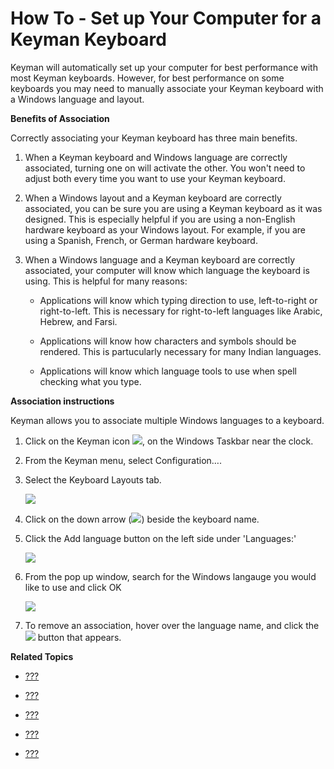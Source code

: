 # How To - Set up Your Computer for a Keyman Keyboard

Keyman will automatically set up your computer for best performance with
most Keyman keyboards. However, for best performance on some keyboards
you may need to manually associate your Keyman keyboard with a Windows
language and layout.

**Benefits of Association**

Correctly associating your Keyman keyboard has three main benefits.

1.  When a Keyman keyboard and Windows language are correctly
    associated, turning one on will activate the other. You won't need
    to adjust both every time you want to use your Keyman keyboard.

2.  When a Windows layout and a Keyman keyboard are correctly
    associated, you can be sure you are using a Keyman keyboard as it
    was designed. This is especially helpful if you are using a
    non-English hardware keyboard as your Windows layout. For example,
    if you are using a Spanish, French, or German hardware keyboard.

3.  When a Windows language and a Keyman keyboard are correctly
    associated, your computer will know which language the keyboard is
    using. This is helpful for many reasons:

    -   Applications will know which typing direction to use,
        left-to-right or right-to-left. This is necessary for
        right-to-left languages like Arabic, Hebrew, and Farsi.

    -   Applications will know how characters and symbols should be
        rendered. This is partucularly necessary for many Indian
        languages.

    -   Applications will know which language tools to use when spell
        checking what you type.

**Association instructions**

<div class="note">

Keyman allows you to associate multiple Windows languages to a keyboard.

</div>

1.  Click on the Keyman icon ![](desktop_images/icon-keyman.png), on the
    Windows Taskbar near the clock.

2.  From the Keyman menu, select Configuration….

3.  Select the Keyboard Layouts tab.

    ![](desktop_images/tab-keyboards.png)

4.  Click on the down arrow
    (![](desktop_images/keyboards-downarrow.png)) beside the keyboard
    name.

5.  Click the Add language button on the left side under 'Languages:'

    ![](desktop_images/tab-layout.png)

6.  From the pop up window, search for the Windows langauge you would
    like to use and click OK

    ![](desktop_images/language-association.png)

7.  To remove an association, hover over the language name, and click
    the ![](desktop_images/icon-uninstall.png) button that appears.

**Related Topics**

-   [???](#start_download-install_keyboard)

-   [???](#start_configure_office)

-   [???](#start_font)

-   [???](#start_rtl)

-   [???](#basic_enable_keyboard)
